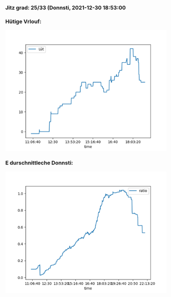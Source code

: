 ### Jitz grad: 25/33 (Donnsti, 2021-12-30 18:53:00

### Hütige Vrlouf:
![Graph](Today.png)

### E durschnittleche Donnsti:
![Graph](Donnsti.png)